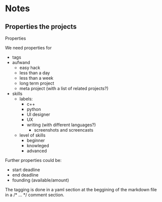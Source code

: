 # Notes

## Properties the projects

Properties

We need properties for

- tags
- aufwand
  - easy hack
  - less than a day
  - less than a week
  - long term project
  - meta project (with a list of related projects?)
- skills
  - labels:
     - c++
     - python
     - UI designer
     - UX
     - writing (with different languages?)
       - screenshots and screencasts
   - level of skills
       - beginner
       - knowleged
       - advanced

Further properties could be:

- start deadline
- end deadline
- founding (available/amount)

The tagging is done in a yaml section at the beggining of the markdown file in a /* ... */ comment section.
